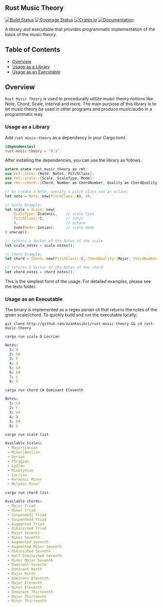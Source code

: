 ## Rust Music Theory

[![Build Status](https://travis-ci.com/ozankasikci/rust-music-theory.svg?branch=master)](https://travis-ci.com/ozankasikci/rust-music-theory)
[![Coverage Status](https://coveralls.io/repos/github/ozankasikci/rust-music-theory/badge.svg?branch=master)](https://coveralls.io/github/ozankasikci/rust-music-theory?branch=master)
[![Crates.io](https://img.shields.io/crates/v/rust-music-theory.svg?style=flat-square)](https://crates.io/crates/rust-music-theory)
[![Documentation](https://docs.rs/rust-music-theory/badge.svg)](https://docs.rs/rust-music-theory)

A library and executable that provides programmatic implementation of the basis of the music theory.
## Table of Contents

- [Overview](#overview)
- [Usage as a Library](#usage-as-a-library)
- [Usage as an Executable](#usage-as-an-executable)

## Overview

`Rust Music Theory` is used to procedurally utilize music theory notions like Note, Chord, Scale,
Interval and more. The main purpose of this library is to let music theory be used in other programs and produce music/audio in a programmatic way.

### Usage as a Library
Add `rust-music-theory` as a dependency in your Cargo.toml.
```toml
[dependencies]
rust-music-theory = "0.1"
```

After installing the dependencies, you can use the library as follows.
```rust
extern crate rust_music_theory as rmt;
use rmt::note::{Note, Notes, PitchClass};
use rmt::scale::{Scale, ScaleType, Mode};
use rmt::chord::{Chord, Number as ChordNumber, Quality as ChordQuality};

// to create a Note, specify a pitch class and an octave;
let note = Note::new(PitchClass::As, 4);

// Scale Example;
let scale = Scale::new(
    ScaleType::Diatonic,    // scale type
    PitchClass::C,          // tonic
    4,                      // octave
    Some(Mode::Ionian),     // scale mode
).unwrap();

// returns a Vector of the Notes of the scale
let scale_notes = scale.notes();

// Chord Example;
let chord = Chord::new(PitchClass::C, ChordQuality::Major, ChordNumber::Triad);

// returns a Vector of the Notes of the chord
let chord_notes = chord.notes();

```

This is the simplest form of the usage. For detailed examples, please see the tests folder.


### Usage as an Executable
The binary is implemented as a regex parser cli that returns the notes of the given scale/chord.
To quickly build and run the executable locally;

`git clone http://github.com/ozankasikci/rust-music-theory && cd rust-music-theory`

`cargo run scale D Locrian`
```yaml
Notes:
  1: D
  2: D#
  3: F
  4: G
  5: G#
  6: A#
  7: C
  8: D
```
`cargo run chord C# Dominant Eleventh`
```yaml
Notes:
  1: C#
  2: F
  3: G#
  4: B
  5: D#
  6: G
```

`cargo run scale list`
```yaml
Available Scales:
 - Major|Ionian
 - Minor|Aeolian
 - Dorian
 - Phrygian
 - Lydian
 - Mixolydian
 - Locrian
 - Harmonic Minor
 - Melodic Minor
```


`cargo run chord list`
```yaml
Available chords:
 - Major Triad
 - Minor Triad
 - Suspended2 Triad
 - Suspended4 Triad
 - Augmented Triad
 - Diminished Triad
 - Major Seventh
 - Minor Seventh
 - Augmented Seventh
 - Augmented Major Seventh
 - Diminished Seventh
 - Half Diminished Seventh
 - Minor Major Seventh
 - Dominant Seventh
 - Dominant Ninth
 - Major Ninth
 - Dominant Eleventh
 - Major Eleventh
 - Minor Eleventh
 - Dominant Thirteenth
 - Major Thirteenth
 - Minor Thirteenth
```
